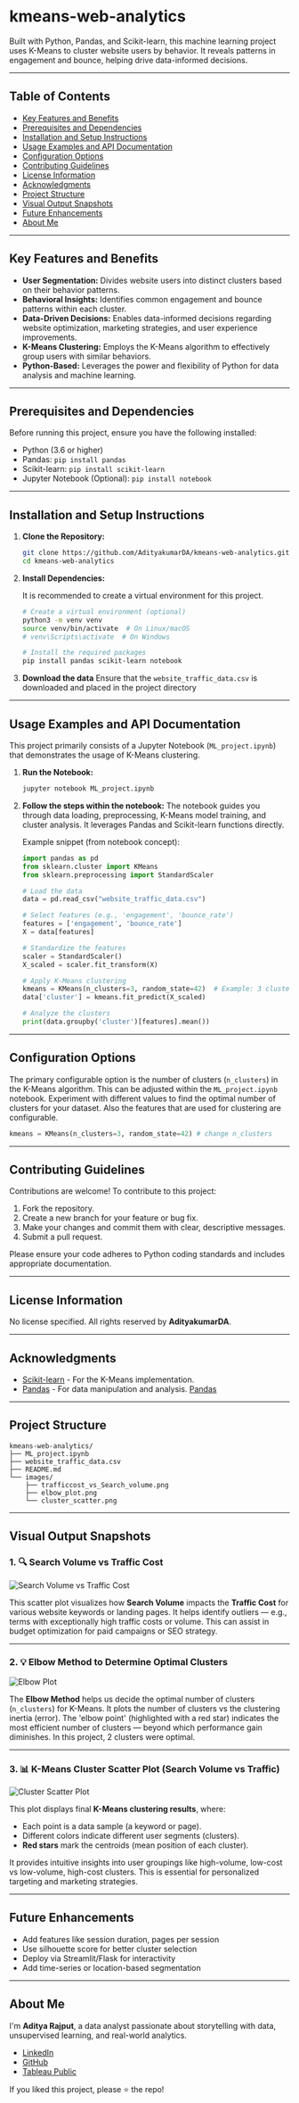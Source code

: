# kmeans-web-analytics

Built with Python, Pandas, and Scikit-learn, this machine learning project uses K-Means to cluster website users by behavior. It reveals patterns in engagement and bounce, helping drive data-informed decisions.

---

## Table of Contents

- [Key Features and Benefits](#key-features-and-benefits)
- [Prerequisites and Dependencies](#prerequisites-and-dependencies)
- [Installation and Setup Instructions](#installation-and-setup-instructions)
- [Usage Examples and API Documentation](#usage-examples-and-api-documentation)
- [Configuration Options](#configuration-options)
- [Contributing Guidelines](#contributing-guidelines)
- [License Information](#license-information)
- [Acknowledgments](#acknowledgments)
- [Project Structure](#project-structure)
- [Visual Output Snapshots](#Visual-Output-Snapshots)
- [Future Enhancements](#future-enhancements)
- [About Me](#about-me)

---

## Key Features and Benefits

- **User Segmentation:** Divides website users into distinct clusters based on their behavior patterns.
- **Behavioral Insights:** Identifies common engagement and bounce patterns within each cluster.
- **Data-Driven Decisions:** Enables data-informed decisions regarding website optimization, marketing strategies, and user experience improvements.
- **K-Means Clustering:** Employs the K-Means algorithm to effectively group users with similar behaviors.
- **Python-Based:** Leverages the power and flexibility of Python for data analysis and machine learning.

---

## Prerequisites and Dependencies

Before running this project, ensure you have the following installed:

- Python (3.6 or higher)
- Pandas: `pip install pandas`
- Scikit-learn: `pip install scikit-learn`
- Jupyter Notebook (Optional): `pip install notebook`

---

## Installation and Setup Instructions
1.  **Clone the Repository:**

    ```bash
    git clone https://github.com/AdityakumarDA/kmeans-web-analytics.git
    cd kmeans-web-analytics
    ```

2.  **Install Dependencies:**

    It is recommended to create a virtual environment for this project.

    ```bash
    # Create a virtual environment (optional)
    python3 -m venv venv
    source venv/bin/activate  # On Linux/macOS
    # venv\Scripts\activate  # On Windows

    # Install the required packages
    pip install pandas scikit-learn notebook
    ```

3.  **Download the data**
    Ensure that the `website_traffic_data.csv` is downloaded and placed in the project directory

---

## Usage Examples and API Documentation

This project primarily consists of a Jupyter Notebook (`ML_project.ipynb`) that demonstrates the usage of K-Means clustering.

1.  **Run the Notebook:**

    ```bash
    jupyter notebook ML_project.ipynb
    ```

2.  **Follow the steps within the notebook:** The notebook guides you through data loading, preprocessing, K-Means model training, and cluster analysis.  It leverages Pandas and Scikit-learn functions directly.

    Example snippet (from notebook concept):

    ```python
    import pandas as pd
    from sklearn.cluster import KMeans
    from sklearn.preprocessing import StandardScaler

    # Load the data
    data = pd.read_csv("website_traffic_data.csv")

    # Select features (e.g., 'engagement', 'bounce_rate')
    features = ['engagement', 'bounce_rate']
    X = data[features]

    # Standardize the features
    scaler = StandardScaler()
    X_scaled = scaler.fit_transform(X)

    # Apply K-Means clustering
    kmeans = KMeans(n_clusters=3, random_state=42)  # Example: 3 clusters
    data['cluster'] = kmeans.fit_predict(X_scaled)

    # Analyze the clusters
    print(data.groupby('cluster')[features].mean())
    ```

---

## Configuration Options

The primary configurable option is the number of clusters (`n_clusters`) in the K-Means algorithm. This can be adjusted within the `ML_project.ipynb` notebook. Experiment with different values to find the optimal number of clusters for your dataset. Also the features that are used for clustering are configurable.

```python
kmeans = KMeans(n_clusters=3, random_state=42) # change n_clusters
```

---

## Contributing Guidelines

Contributions are welcome! To contribute to this project:

1.  Fork the repository.
2.  Create a new branch for your feature or bug fix.
3.  Make your changes and commit them with clear, descriptive messages.
4.  Submit a pull request.

Please ensure your code adheres to Python coding standards and includes appropriate documentation.

---

## License Information

No license specified. All rights reserved by **AdityakumarDA**.

---

## Acknowledgments

*   [Scikit-learn](https://scikit-learn.org/stable/) - For the K-Means implementation.
*   [Pandas](https://pandas.pydata.org/) - For data manipulation and analysis. [Pandas](https://pandas.pydata.org/)

---

## Project Structure

```
kmeans-web-analytics/
├── ML_project.ipynb
├── website_traffic_data.csv
├── README.md
└── images/
    ├── trafficcost_vs_Search_volume.png
    ├── elbow_plot.png
    └── cluster_scatter.png
```

---

## Visual Output Snapshots

### 1. 🔍 Search Volume vs Traffic Cost

![Search Volume vs Traffic Cost](ML_Images/trafficcost_vs_Search_volume.png)

This scatter plot visualizes how **Search Volume** impacts the **Traffic Cost** for various website keywords or landing pages. It helps identify outliers — e.g., terms with exceptionally high traffic costs or volume. This can assist in budget optimization for paid campaigns or SEO strategy.

---

### 2. 💡 Elbow Method to Determine Optimal Clusters

![Elbow Plot](ML_Images/elbow_plot.png)

The **Elbow Method** helps us decide the optimal number of clusters (`n_clusters`) for K-Means. It plots the number of clusters vs the clustering inertia (error). The 'elbow point' (highlighted with a red star) indicates the most efficient number of clusters — beyond which performance gain diminishes. In this project, 2 clusters were optimal.

---

### 3. 📊 K-Means Cluster Scatter Plot (Search Volume vs Traffic)

![Cluster Scatter Plot](ML_Images/cluster_scatter.png)

This plot displays final **K-Means clustering results**, where:
- Each point is a data sample (a keyword or page).
- Different colors indicate different user segments (clusters).
- **Red stars** mark the centroids (mean position of each cluster).

It provides intuitive insights into user groupings like high-volume, low-cost vs low-volume, high-cost clusters. This is essential for personalized targeting and marketing strategies.

---

## Future Enhancements

- Add features like session duration, pages per session
- Use silhouette score for better cluster selection
- Deploy via Streamlit/Flask for interactivity
- Add time-series or location-based segmentation

---

## About Me

I'm **Aditya Rajput**, a data analyst passionate about storytelling with data, unsupervised learning, and real-world analytics.

- [LinkedIn](https://www.linkedin.com/in/adityakumarda/)  
- [GitHub](https://github.com/AdityakumarDA)  
- [Tableau Public](https://public.tableau.com/app/profile/adityakumarda)

If you liked this project, please ⭐ the repo!
